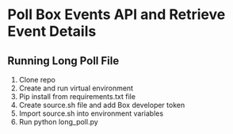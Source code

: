 # Poll Box Events API and Retrieve Event Details

## Running Long Poll File

1. Clone repo
2. Create and run virtual environment
3. Pip install from requirements.txt file
4. Create source.sh file and add Box developer token
5. Import source.sh into environment variables
6. Run python long_poll.py